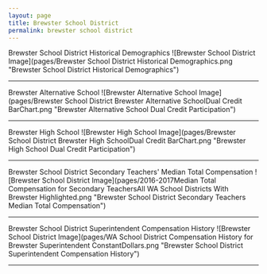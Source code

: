 ```yaml
---
layout: page
title: Brewster School District
permalink: brewster school district
---
```



Brewster School District Historical Demographics
![Brewster School District Image](pages/Brewster School District Historical Demographics.png "Brewster School District Historical Demographics")

___

Brewster Alternative School
![Brewster Alternative School Image](pages/Brewster School District Brewster Alternative SchoolDual Credit BarChart.png "Brewster Alternative School Dual Credit Participation")

___

Brewster High School
![Brewster High School Image](pages/Brewster School District Brewster High SchoolDual Credit BarChart.png "Brewster High School Dual Credit Participation")

___

Brewster School District Secondary Teachers' Median Total Compensation
![Brewster School District Image](pages/2016-2017Median Total Compensation for Secondary TeachersAll WA School Districts With Brewster Highlighted.png "Brewster School District Secondary Teachers Median Total Compensation")

___

Brewster School District Superintendent Compensation History
![Brewster School District Image](pages/WA School District Compensation History for Brewster Superintendent ConstantDollars.png "Brewster School District Superintendent Compensation History")

___

